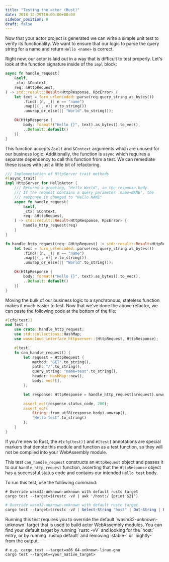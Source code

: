 ```yaml
---
title: "Testing the actor (Rust)"
date: 2018-12-29T10:00:00+00:00
sidebar_position: 8
draft: false
---
```


Now that your actor project is generated we can write a simple unit test to verify its functionality. We want to ensure that our logic to parse the query string for a name and return `Hello <name>` is correct.

Right now, our actor is laid out in a way that is difficult to test properly. Let's look at the function signature inside of the `impl` block:

```rust
async fn handle_request(
    &self,
    _ctx: &Context,
    req: &HttpRequest,
) -> std::result::Result<HttpResponse, RpcError> {
    let text = form_urlencoded::parse(req.query_string.as_bytes())
        .find(|(n, _)| n == "name")
        .map(|(_, v)| v.to_string())
        .unwrap_or_else(|| "World".to_string());

    Ok(HttpResponse {
        body: format!("Hello {}", text).as_bytes().to_vec(),
        ..Default::default()
    })
}
```

This function accepts `&self` and `&Context` arguments which are unused for our business logic. Additionally, the function is `async` which requires a separate dependency to call this function from a test. We can remediate these issues with just a little bit of refactoring.

```rust
/// Implementation of HttpServer trait methods
#[async_trait]
impl HttpServer for HelloActor {
    /// Returns a greeting, "Hello World", in the response body.
    /// If the request contains a query parameter 'name=NAME', the
    /// response is changed to "Hello NAME"
    async fn handle_request(
        &self,
        _ctx: &Context,
        req: &HttpRequest,
    ) -> std::result::Result<HttpResponse, RpcError> {
        handle_http_request(req)
    }
}

fn handle_http_request(req: &HttpRequest) -> std::result::Result<HttpResponse, RpcError> {
    let text = form_urlencoded::parse(req.query_string.as_bytes())
        .find(|(n, _)| n == "name")
        .map(|(_, v)| v.to_string())
        .unwrap_or_else(|| "World".to_string());

    Ok(HttpResponse {
        body: format!("Hello {}", text).as_bytes().to_vec(),
        ..Default::default()
    })
}
```

Moving the bulk of our business logic to a synchronous, stateless function makes it much easier to test. Now that we've done the above refactor, we can paste the following code at the bottom of the file:

```rust
#[cfg(test)]
mod test {
    use crate::handle_http_request;
    use std::collections::HashMap;
    use wasmcloud_interface_httpserver::{HttpRequest, HttpResponse};

    #[test]
    fn can_handle_request() {
        let request = HttpRequest {
            method: "GET".to_string(),
            path: "/".to_string(),
            query_string: "name=test".to_string(),
            header: HashMap::new(),
            body: vec![],
        };

        let response: HttpResponse = handle_http_request(&request).unwrap();

        assert_eq!(response.status_code, 200);
        assert_eq!(
            String::from_utf8(response.body).unwrap(),
            "Hello test".to_string()
        );
    }
}
```

If you're new to Rust, the `#[cfg(test)]` and `#[test]` annotations are special markers that denote this module and function as a test function, so they will not be compiled into your WebAssembly module.

This test `can_handle_request` constructs an `HttpRequest` object and passes it to our `handle_http_request` function, asserting that the `HttpResponse` object has a successful status code and contains our intended `Hello test` body.

To run this test, use the following command:

<Tabs>
  <TabItem value="unix" label="Unix" default>

```shell
# Override wasm32-unknown-unknown with default rustc target
cargo test --target=$(rustc -vV | awk '/host:/ {print $2}')
```

  </TabItem>
  <TabItem value="windows" label="Windows" default>

```powershell
# Override wasm32-unknown-unknown with default rustc target
cargo test --target=$(rustc -vV | Select-String "host" | Out-String | ForEach-Object { $_.Split(':')[1] })
```

  </TabItem>
  <TabItem value="other" label="Other" default>
Running this test requires you to override the default `wasm32-unknown-unknown` target that is used to build actor WebAssembly modules. You can find your default target by running `rustc -vV` and looking for the `host:` entry, or by running `rustup default` and removing `stable-` or `nightly-` from the output.

```shell
# e.g. cargo test --target=x86_64-unknown-linux-gnu
cargo test --target=<your_native_target>
```

  </TabItem>
</Tabs>
